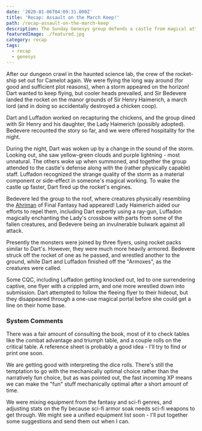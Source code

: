 ```yaml
---
date: '2020-01-06T04:09:31.000Z'
title: 'Recap: Assault on the March Keep!'
path: /recap-assault-on-the-march-keep
description: The Sunday Genesys group defends a castle from magical attack
featuredImage: ./featured.jpg
category: recap
tags:
  - recap
  - genesys
---
```

    


After our dungeon crawl in the haunted science lab, the crew of the rocket-ship set out for Camelot again. We were flying the long way around (for good and sufficient plot reasons), when a storm appeared on the horizon! Dart wanted to keep flying, but cooler heads prevailed, and Sir Bedevere landed the rocket on the manor grounds of Sir Henry Haimerich, a march lord (and in doing so accidentally destroyed a chicken coop).

Dart and Luffadon worked on recapturing the chickens, and the group dined with Sir Henry and his daughter, the Lady Haimerich (possibly adopted). Bedevere recounted the story so far, and we were offered hospitality for the night.

During the night, Dart was woken up by a change in the sound of the storm. Looking out, she saw yellow-green clouds and purple lightning - most unnatural. The others woke up when summoned, and together the group attended to the castle's defense along with the (rather physically capable) staff. Luffadon recognized the strange quality of the storm as a material component or side-effect in someone's magical working. To wake the castle up faster, Dart fired up the rocket's engines.

Bedevere led the group to the roof, where creatures physically resembling the [Ahriman](https://ffxiv.gamepedia.com/Ahriman) of Final Fantasy had appeared! Lady Haimerich aided our efforts to repel them, including Dart expertly using a ray-gun, Luffadon magically enchanting the Lady's crossbow with parts from some of the fallen creatures, and Bedevere being an invulnerable bulwark against all attack.

Presently the monsters were joined by three flyers, using rocket packs similar to Dart's. However, they were much more heavily armored. Bedevere struck off the rocket of one as he passed, and wrestled another to the ground, while Dart and Luffadon finished off the "Armoxes", as the creatures were called.

Some CQC, including Luffadon getting knocked out, led to one surrendering captive, one flyer with a crippled arm, and one more wrestled down into submission. Dart attempted to follow the fleeing flyer to their hideout, but they disappeared through a one-use magical portal before she could get a line on their home base.

### System Comments

There was a fair amount of consulting the book, most of it to check tables like the combat advantage and triumph table, and a couple rolls on the critical table. A reference sheet is probably a good idea - I'll try to find or print one soon.

We are getting good with interpreting the dice rolls. There's still the temptation to go with the mechanically optimal choice rather than the narratively fun choice, but as was pointed out, the fast incoming XP means we can make the "fun" stuff mechanically optimal after a short amount of time.

We were mixing equipment from the fantasy and sci-fi genres, and adjusting stats on the fly because sci-fi armor soak needs sci-fi weapons to get through. We might see a unified equipment list soon - I'll put together some suggestions and send them out when I can.


    